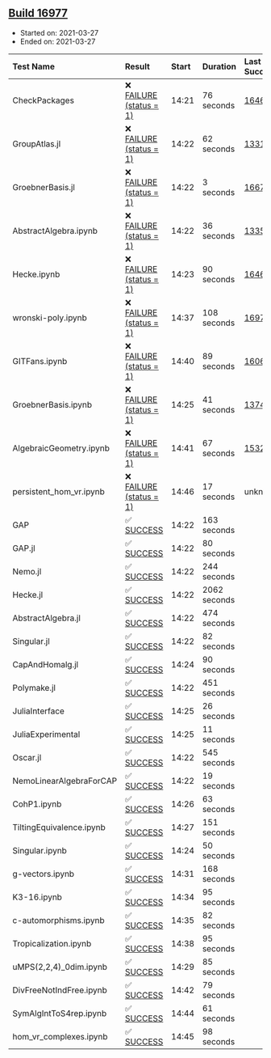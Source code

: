 ## [Build 16977](https://oscarci.mathematik.uni-kl.de/job/oscar/16977/)

* Started on: 2021-03-27
* Ended on: 2021-03-27

| Test Name    | Result | Start | Duration | Last Success | First Failure |
|:-------------|:-------|:------|:---------|:-------------|:--------------|
| CheckPackages | ❌ [FAILURE (status = 1)](https://oscarci.mathematik.uni-kl.de/job/oscar/16977/artifact/logs/build-16977/CheckPackages.log) | 14:21 | 76 seconds | [16463](https://oscarci.mathematik.uni-kl.de/job/oscar/16463/) | [16464](https://oscarci.mathematik.uni-kl.de/job/oscar/16464/) |
| GroupAtlas.jl | ❌ [FAILURE (status = 1)](https://oscarci.mathematik.uni-kl.de/job/oscar/16977/artifact/logs/build-16977/GroupAtlas.jl.log) | 14:22 | 62 seconds | [13311](https://oscarci.mathematik.uni-kl.de/job/oscar/13311/) | [13312](https://oscarci.mathematik.uni-kl.de/job/oscar/13312/) |
| GroebnerBasis.jl | ❌ [FAILURE (status = 1)](https://oscarci.mathematik.uni-kl.de/job/oscar/16977/artifact/logs/build-16977/GroebnerBasis.jl.log) | 14:22 | 3 seconds | [16676](https://oscarci.mathematik.uni-kl.de/job/oscar/16676/) | [16677](https://oscarci.mathematik.uni-kl.de/job/oscar/16677/) |
| AbstractAlgebra.ipynb | ❌ [FAILURE (status = 1)](https://oscarci.mathematik.uni-kl.de/job/oscar/16977/artifact/logs/build-16977/AbstractAlgebra.ipynb.log) | 14:22 | 36 seconds | [13355](https://oscarci.mathematik.uni-kl.de/job/oscar/13355/) | [13356](https://oscarci.mathematik.uni-kl.de/job/oscar/13356/) |
| Hecke.ipynb | ❌ [FAILURE (status = 1)](https://oscarci.mathematik.uni-kl.de/job/oscar/16977/artifact/logs/build-16977/Hecke.ipynb.log) | 14:23 | 90 seconds | [16463](https://oscarci.mathematik.uni-kl.de/job/oscar/16463/) | [16464](https://oscarci.mathematik.uni-kl.de/job/oscar/16464/) |
| wronski-poly.ipynb | ❌ [FAILURE (status = 1)](https://oscarci.mathematik.uni-kl.de/job/oscar/16977/artifact/logs/build-16977/wronski-poly.ipynb.log) | 14:37 | 108 seconds | [16976](https://oscarci.mathematik.uni-kl.de/job/oscar/16976/) | [16977](https://oscarci.mathematik.uni-kl.de/job/oscar/16977/) |
| GITFans.ipynb | ❌ [FAILURE (status = 1)](https://oscarci.mathematik.uni-kl.de/job/oscar/16977/artifact/logs/build-16977/GITFans.ipynb.log) | 14:40 | 89 seconds | [16068](https://oscarci.mathematik.uni-kl.de/job/oscar/16068/) | [16069](https://oscarci.mathematik.uni-kl.de/job/oscar/16069/) |
| GroebnerBasis.ipynb | ❌ [FAILURE (status = 1)](https://oscarci.mathematik.uni-kl.de/job/oscar/16977/artifact/logs/build-16977/GroebnerBasis.ipynb.log) | 14:25 | 41 seconds | [13748](https://oscarci.mathematik.uni-kl.de/job/oscar/13748/) | [13749](https://oscarci.mathematik.uni-kl.de/job/oscar/13749/) |
| AlgebraicGeometry.ipynb | ❌ [FAILURE (status = 1)](https://oscarci.mathematik.uni-kl.de/job/oscar/16977/artifact/logs/build-16977/AlgebraicGeometry.ipynb.log) | 14:41 | 67 seconds | [15322](https://oscarci.mathematik.uni-kl.de/job/oscar/15322/) | [15323](https://oscarci.mathematik.uni-kl.de/job/oscar/15323/) |
| persistent_hom_vr.ipynb | ❌ [FAILURE (status = 1)](https://oscarci.mathematik.uni-kl.de/job/oscar/16977/artifact/logs/build-16977/persistent_hom_vr.ipynb.log) | 14:46 | 17 seconds | unknown | unknown |
| GAP | ✅ [SUCCESS](https://oscarci.mathematik.uni-kl.de/job/oscar/16977/artifact/logs/build-16977/GAP.log) | 14:22 | 163 seconds |  |  |
| GAP.jl | ✅ [SUCCESS](https://oscarci.mathematik.uni-kl.de/job/oscar/16977/artifact/logs/build-16977/GAP.jl.log) | 14:22 | 80 seconds |  |  |
| Nemo.jl | ✅ [SUCCESS](https://oscarci.mathematik.uni-kl.de/job/oscar/16977/artifact/logs/build-16977/Nemo.jl.log) | 14:22 | 244 seconds |  |  |
| Hecke.jl | ✅ [SUCCESS](https://oscarci.mathematik.uni-kl.de/job/oscar/16977/artifact/logs/build-16977/Hecke.jl.log) | 14:22 | 2062 seconds |  |  |
| AbstractAlgebra.jl | ✅ [SUCCESS](https://oscarci.mathematik.uni-kl.de/job/oscar/16977/artifact/logs/build-16977/AbstractAlgebra.jl.log) | 14:22 | 474 seconds |  |  |
| Singular.jl | ✅ [SUCCESS](https://oscarci.mathematik.uni-kl.de/job/oscar/16977/artifact/logs/build-16977/Singular.jl.log) | 14:22 | 82 seconds |  |  |
| CapAndHomalg.jl | ✅ [SUCCESS](https://oscarci.mathematik.uni-kl.de/job/oscar/16977/artifact/logs/build-16977/CapAndHomalg.jl.log) | 14:24 | 90 seconds |  |  |
| Polymake.jl | ✅ [SUCCESS](https://oscarci.mathematik.uni-kl.de/job/oscar/16977/artifact/logs/build-16977/Polymake.jl.log) | 14:22 | 451 seconds |  |  |
| JuliaInterface | ✅ [SUCCESS](https://oscarci.mathematik.uni-kl.de/job/oscar/16977/artifact/logs/build-16977/JuliaInterface.log) | 14:25 | 26 seconds |  |  |
| JuliaExperimental | ✅ [SUCCESS](https://oscarci.mathematik.uni-kl.de/job/oscar/16977/artifact/logs/build-16977/JuliaExperimental.log) | 14:25 | 11 seconds |  |  |
| Oscar.jl | ✅ [SUCCESS](https://oscarci.mathematik.uni-kl.de/job/oscar/16977/artifact/logs/build-16977/Oscar.jl.log) | 14:22 | 545 seconds |  |  |
| NemoLinearAlgebraForCAP | ✅ [SUCCESS](https://oscarci.mathematik.uni-kl.de/job/oscar/16977/artifact/logs/build-16977/NemoLinearAlgebraForCAP.log) | 14:22 | 19 seconds |  |  |
| CohP1.ipynb | ✅ [SUCCESS](https://oscarci.mathematik.uni-kl.de/job/oscar/16977/artifact/logs/build-16977/CohP1.ipynb.log) | 14:26 | 63 seconds |  |  |
| TiltingEquivalence.ipynb | ✅ [SUCCESS](https://oscarci.mathematik.uni-kl.de/job/oscar/16977/artifact/logs/build-16977/TiltingEquivalence.ipynb.log) | 14:27 | 151 seconds |  |  |
| Singular.ipynb | ✅ [SUCCESS](https://oscarci.mathematik.uni-kl.de/job/oscar/16977/artifact/logs/build-16977/Singular.ipynb.log) | 14:24 | 50 seconds |  |  |
| g-vectors.ipynb | ✅ [SUCCESS](https://oscarci.mathematik.uni-kl.de/job/oscar/16977/artifact/logs/build-16977/g-vectors.ipynb.log) | 14:31 | 168 seconds |  |  |
| K3-16.ipynb | ✅ [SUCCESS](https://oscarci.mathematik.uni-kl.de/job/oscar/16977/artifact/logs/build-16977/K3-16.ipynb.log) | 14:34 | 95 seconds |  |  |
| c-automorphisms.ipynb | ✅ [SUCCESS](https://oscarci.mathematik.uni-kl.de/job/oscar/16977/artifact/logs/build-16977/c-automorphisms.ipynb.log) | 14:35 | 82 seconds |  |  |
| Tropicalization.ipynb | ✅ [SUCCESS](https://oscarci.mathematik.uni-kl.de/job/oscar/16977/artifact/logs/build-16977/Tropicalization.ipynb.log) | 14:38 | 95 seconds |  |  |
| uMPS(2,2,4)_0dim.ipynb | ✅ [SUCCESS](https://oscarci.mathematik.uni-kl.de/job/oscar/16977/artifact/logs/build-16977/uMPS-2-2-4-_0dim.ipynb.log) | 14:29 | 85 seconds |  |  |
| DivFreeNotIndFree.ipynb | ✅ [SUCCESS](https://oscarci.mathematik.uni-kl.de/job/oscar/16977/artifact/logs/build-16977/DivFreeNotIndFree.ipynb.log) | 14:42 | 79 seconds |  |  |
| SymAlgIntToS4rep.ipynb | ✅ [SUCCESS](https://oscarci.mathematik.uni-kl.de/job/oscar/16977/artifact/logs/build-16977/SymAlgIntToS4rep.ipynb.log) | 14:44 | 61 seconds |  |  |
| hom_vr_complexes.ipynb | ✅ [SUCCESS](https://oscarci.mathematik.uni-kl.de/job/oscar/16977/artifact/logs/build-16977/hom_vr_complexes.ipynb.log) | 14:45 | 98 seconds |  |  |
